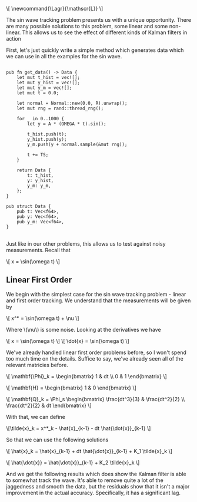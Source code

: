 
\\[ \newcommand{\Lagr}{\mathscr{L}} \\]


The sin wave tracking problem presents us with a unique opportunity.
There are many possible solutions to this problem, some linear and some 
non-linear. This allows us to see the effect of different kinds of Kalman 
filters in action

First, let's just quickly write a simple method which generates data which we 
can use in all the examples for the sin wave.


<pre>
<code>
pub fn get_data() -> Data {
    let mut t_hist = vec![];
    let mut y_hist = vec![];
    let mut y_m = vec![];
    let mut t = 0.0;

    let normal = Normal::new(0.0, R).unwrap();
    let mut rng = rand::thread_rng();

    for _ in 0..1000 {
        let y = A * (OMEGA * t).sin();

        t_hist.push(t);
        y_hist.push(y);
        y_m.push(y + normal.sample(&mut rng));

        t += TS;
    }

    return Data {
        t: t_hist,
        y: y_hist,
        y_m: y_m,
    };
}

pub struct Data {
    pub t: Vec&lt;f64>,
    pub y: Vec&lt;f64>,
    pub y_m: Vec&lt;f64>,
}
</code>
</pre>

Just like in our other problems, this allows us to test against noisy 
measurements. Recall that

\\[ x = \sin(\omega t) \\]

## Linear First Order

We begin with the simplest case for the sin wave tracking problem - linear and 
first order tracking. We understand that the measurements will be given by

\\[ x^* = \sin(\omega t) + \nu \\]

Where \\(\nu\\) is some noise. Looking at the derivatives we have

\\[ x = \sin(\omega t) \\]
\\[ \dot{x} = \sin(\omega t) \\]

We've already handled linear first order problems before, so I won't spend too 
much time on the details. Suffice to say, we've already seen all of the relevant 
matricies before.

\\[
\mathbf{\Phi}_k =
\begin{bmatrix}
1 & dt \\\\
0 & 1
\end{bmatrix}
\\]

\\[
\mathbf{H} =
\begin{bmatrix}
1 & 0
\end{bmatrix}
\\]

\\[
\mathbf{Q}_k =
\Phi_s
\begin{bmatrix}
\frac{dt^3}{3} & \frac{dt^2}{2} \\\\
\frac{dt^2}{2} & dt
\end{bmatrix}
\\]

With that, we can define

\\[\tilde{x}_k = x^*\_k - \hat{x}\_{k-1} - dt \hat{\dot{x}}\_{k-1} \\]

So that we can use the following solutions

\\[ \hat{x}\_k = \hat{x}\_{k-1} + dt \hat{\dot{x}}\_{k-1} + K\_1 \tilde{x}\_k \\]

\\[ \hat{\dot{x}} = \hat{\dot{x}}\_{k-1} + K\_2 \tilde{x}\_k \\]

And we get the following results which does show the Kalman filter is able to 
somewhat track the wave. It's able to remove quite a lot of the jaggedness and 
smooth the data, but the residuals show that it isn't a major improvement in the 
actual accuracy. Specifically, it has a significant lag.

<div id="full-plot-linear-first-order" class="plotly-graph-div" style="height:100%; width:100%;"></div>

<div id="residual-linear-first-order" class="plotly-graph-div" style="height:100%; width:100%;"></div>

<script id="LinearFirstOrderKalmanFilterScripts" src="/blog-assets/2025-02-22-kalman-filter-sin-wave/linear_first_order.js"></script>

## Linear Second Order

Let's now try a linear second order filter. Again, we've see the
derivation of a second order filter before, so I'll just remind
you of the relevant results.

\\[
\mathbf{\Phi}\_k =
\begin{bmatrix}
1 & dt & 0.5 dt^2 \\\\
0 & 1 & dt \\\\
0 & 0 & 1
\end{bmatrix}
\\]

\\[
\mathbf{H} =
\begin{bmatrix}
1 & 0 & 0
\end{bmatrix}
\\]

\\[
\mathbf{Q}_k =
\Phi_s
\begin{bmatrix}
\frac{dt^5}{20} & \frac{dt^4}{8} & \frac{dt^3}{6} \\\\
\frac{dt^4}{8} & \frac{dt^3}{3} & \frac{dt^2}{2} \\\\
\frac{dt^3}{6} & \frac{dt^2}{2} & dt
\end{bmatrix}
\\]

We can then define

\\[ \tilde{x} = x^*\_k - \hat{x}\_{k-1} - dt \hat{\dot{x}}\_{k-1} - 0.5
dt^2 \hat{\ddot{x}}\_{k-1} \\]

So now we can solve the equations to give

\\[ \hat{x} = \hat{x}\_{k-1} + dt \hat{\dot{x}}\_{k-1} + 0.5 dt^2 \hat{\ddot{x}}\_{k-1} + K_1 \tilde{x} \\]

\\[ \hat{\dot{x}} = \hat{\dot{x}}\_{k-1} + dt \hat{\ddot{x}}\_{k-1} + K\_2 \tilde{x} \\]

\\[ \hat{\ddot{x}} = \hat{\ddot{x}}\_{k-1} + K_3 \tilde{x} \\]

Which gives the following results, which are actually slightly worse. You might 
be able to tune some of the spectral density parameters on \\(\mathbf{Q}_k\\) 
to get slightly better results, but the filter is overshooting by a lot.

<div id="full-plot-linear-second-order" class="plotly-graph-div" style="height:100%; width:100%;"></div>

<div id="residual-linear-second-order" class="plotly-graph-div" style="height:100%; width:100%;"></div>

<script id="LinearSecondOrderKalmanFilterScripts" src="/blog-assets/2025-02-22-kalman-filter-sin-wave/linear_second_order.js"></script>

## Linear Filter with A Priori Information

In this variation, we're going to help the filter out by giving it some 
additional information. We'll have a slightly different state matrix. Let's 
start by remembering the fundamentals of oscillations.

\\[ x = A \sin(\omega t) \\]

\\[ \dot{x} = A \omega \cos(\omega t) \\]

\\[ \ddot{x} = -A \omega^2 \sin(\omega t) \\]

Which means we can rewrite the second derivative using the first equation like 
so

\\[ \ddot{x} = -\omega^2 x \\]

Using this, we can form a new state-space equation

\\[
\begin{bmatrix}
\dot{x} \\\\
\ddot{x}
\end{bmatrix} =
\begin{bmatrix}
0 & 1 \\\\
-\omega^2 & 0
\end{bmatrix}
\begin{bmatrix}
x \\\\
\dot{x}
\end{bmatrix}
\\]

By inspection we can see that

\\[
\mathbf{F} =
\begin{bmatrix}
0 & 1 \\\\
-\omega^2 & 0
\end{bmatrix}
\\]

Unfortunately, in this case the derivations are not so simple of the \\(\Phi\\) 
matrix. We know that

\\[ \mathbf{\Phi}(t) = \Lagr ((\mathbf{s} \mathbf{I} - \mathbf{F}^{-1})) \\]

The Laplace transform is tricky, but we can start with the matrix manipulation

\\[ \mathbf{s} \mathbf{I} =
\begin{bmatrix}
s & 0 \\\\
0 & s
\end{bmatrix}
\\]

\\[
\mathbf{s} \mathbf{I} - \mathbf{F} =
\begin{bmatrix}
s & -1 \\\\
\omega^2 & s
\end{bmatrix}
\\]

We can now inverse this to give


\\[
(\mathbf{s} \mathbf{I} - \mathbf{F})^{-1} =
\frac{1}{s^2 + \omega^2}
\begin{bmatrix}
s & 1 \\\\
-\omega^2 & s
\end{bmatrix}
\\]

My primary reference on this section
_Fundamnetals of Kalman Filtering: A Practical Approach 3rd Edition_ by Paul 
Zarchan, Howard Musoff and Frank K. Lu lists the solution to the inverse as
\\( \frac{1}{s^ + \omega^2} \begin{bmatrix} s & 1 \\ -\omega^2 & 1 \end{bmatrix} \\),
however, by the standard convention of matrix inverse, you get my solution with 
the \\(s\\) in the bottom right hand corner. WolframAlpha agrees with my 
derivation, so I will list it as the correct version here. I think that the 
final Laplace transform matrix for \\(\Phi(t)\\) is correct as given, but I will 
continue to investigate. Many people online agree on \\(\Phi(t)\\) for this 
problem, but maybe they are just using Zarchan as reference without digging 
deeper. I will try and keep this up to date if I find any more information
on this.

The Laplace itself is tricky. For most real world problems, the Laplace will be 
too challenging to actually perform by itself. Typically, we would use reference 
tables to perform the Laplace transform. A useful book to have a copy of for 
this purpose if you plan on making original Kalman filters is 
_CRC Standard Mathematical Tables and Formulas_ 33rd Edition by Dan Zwillinger

\\[ \Phi(t) =
\begin{bmatrix}
\cos(\omega t) & \sin(\omega t) / \omega \\\\
-\omega \sin(\omega t) & \cos(\omega t)
\end{bmatrix}
\\]

We are now in a position to solve the Riccati equations. We define a residual as

\\[\tilde{x} = x^*\_k - \cos(\omega dt) \hat{x}\_{k-1} - \frac{\sin(\omega dt)}{\omega} \hat{\dot{x}}\_{k-1} \\]

And the solutions as

\\[ \hat{x}\_k = \cos(\omega dt) \hat{x}\_{k-1} + \frac{\sin(\omega dt)}{\omega} \hat{\dot{x}}\_{k-1} + K\_1 \tilde{x} \\]

\\[ \hat{\dot{x}}\_k = -\omega \sin(\omega dt) \hat{x}\_{k-1} + \cos(\omega dt) \hat{\dot{x}}\_{k-1} + K_2 \tilde{x} \\]

We get the following results for this solution which are really quite good. The 
data is smooth and the residuals are consistently small!

<div id="full-plot-linear-a-priori" class="plotly-graph-div" style="height:100%; width:100%;"></div>

<div id="residual-linear-a-priori" class="plotly-graph-div" style="height:100%; width:100%;"></div>

<script id="LinearAPrioriKalmanFilterScripts" src="/blog-assets/2025-02-22-kalman-filter-sin-wave/linear_a_priori.js"></script>

## Extended Kalman Filter Solution

Since this variation is non-linear, we can expect to have a non-linear state. 
Returning to the equations for oscillation again

\\[x = A \sin(\omega t)\\]

We bring back the amplitude \\(A\\) for this section. We define a new variable 
\\(\theta = \omega t\\). If the frequency is constant (which we will assume so 
for this example) then \\( \dot{\theta} = \omega\\) and \\( \dot{\omega} = 0 \\). 
We will also assume constant amplitude, so \\( \dot{A} = 0\\). Therefore, the 
state-space equations are given by

\\[
\begin{bmatrix}
\dot{\theta} \\\\
\dot{\omega} \\\\
\dot{A}
\end{bmatrix} =
\begin{bmatrix}
0 & 1 & 0 \\\\
0 & 0 & 0 \\\\
0 & 0 & 0
\end{bmatrix}
\begin{bmatrix}
\theta \\\\
\omega \\\\
A
\end{bmatrix} +
\begin{bmatrix}
0 \\\\
u_{s1} \\\\
u_{s2}
\end{bmatrix}
\\]

This state-space equation is interesting in the noise component. We introduce 
two different spectral densities. This is because the noise in \\(\omega\\) 
might not be the same as the noise in \\(A\\). In general 
\\(u\_{s1} \neq u\_{s2}\\). This imapcts how we derive \\(\mathbf{Q}\_k\\)
slighlty.

\\[
\mathbf{Q} =
\begin{bmatrix}
0 & 0 & 0 \\\\
0 & \Phi_{s1} & 0 \\\\
0 & 0 & \Phi_{s2}
\end{bmatrix}
\\]

We can continue the derivation of \\(\mathbf{Q}_k\\) after finding the
fundamental matrix.

\\[
\mathbf{F} =
\begin{bmatrix}
0 & 1 & 0 \\\\
0 & 0 & 0 \\\\
0 & 0 & 0
\end{bmatrix}
\\]

Thankfully, this is a quite easy to derive the fundamental matrix in this 
instance because

\\[
\mathbf{F}^2 =
\begin{bmatrix}
0 & 0 & 0 \\\\
0 & 0 & 0 \\\\
0 & 0 & 0
\end{bmatrix}
\\]

Therefore, we can use the Taylor expansion to find the fundamental matrix

\\[
\mathbf{\Phi}(t) = \mathbf{I} + \mathbf{F} t =
\begin{bmatrix}
1 & t & 0 \\\\
0 & 1 & 0 \\\\
0 & 0 & 1
\end{bmatrix}
\\]

\\[
\mathbf{Q}\_k = \int^{T\_s}\_0 \mathbf{\Phi} (\tau) \mathbf{Q}
\mathbf{\Phi}^T (\tau) d \tau
\\]

\\[
\mathbf{Q}\_k = \int^{T\_s}\_0
\begin{bmatrix}
1 & \tau & 0 \\\\
0 & 1 & 0 \\\\
0 & 0 & 1
\end{bmatrix}
\begin{bmatrix}
0 & 0 & 0 \\\\
0 & \Phi\_{s1} & 0 \\\\
0 & 0 & \Phi\_{s2}
\end{bmatrix}
\begin{bmatrix}
1 & 0 & 0 \\\\
\tau & 1 & 0 \\\\
0 & 0 & 1
\end{bmatrix}
d \tau
\\]

\\[
\mathbf{Q}\_k = \int^{T\_s}\_0
\begin{bmatrix}
\tau^2 \Phi\_{s1} & \tau \Phi\_{s1} & 0 \\\\
\tau \Phi\_{s1} & \Phi\_{s1} & 0 \\\\
0 & 0 & \Phi\_{s2}
\end{bmatrix}
d \tau
\\]

\\[
\mathbf{Q}\_k =
\begin{bmatrix}
\frac{\Phi\_{s1} dt^3}{3} & \frac{\Phi\_{s1} dt^2}{2} & 0 \\\\
\frac{\Phi\_{s1} dt^2}{2} & \Phi\_{s1} dt & 0 \\\\
0 & 0 & \Phi\_{s2} dt
\end{bmatrix}
\\]

Finally, coming to the actual non-linear part we will need to do partial 
derivatives. Since

\\[
\Delta x^* =
\begin{bmatrix}
\frac{\partial x}{\partial \theta} \frac{\partial x}{\partial
\omega} \frac{\partial x}{\partial A}
\end{bmatrix}
\begin{bmatrix}
\Delta \theta \\\\
\Delta \omega \\\\
\Delta A
\end{bmatrix} + \nu
\\]

Since \\(x = S \sin(\omega t) = A \sin(\theta) \\) then

\\[ \frac{\partial x}{\partial \theta} = A \cos(\theta) \\]

\\[ \frac{\partial x}{\partial \omega} = 0 \\]

\\[ \frac{\partial x}{\partial A} = \sin(\theta) \\]

Which gives us \\(\mathbf{H}\\) as

\\[
\mathbf{H} =
\begin{bmatrix}
A \cos(\theta) & 0 & \sin{\theta}
\end{bmatrix}
\\]

We are finally in a position to begin solving the Riccati equations! Frist, we 
define the predicted values

\\[
\begin{bmatrix}
\bar{\theta}\_k \\\\
\bar{\omega}\_k \\\\
\bar{A}\_k
\end{bmatrix} =
\begin{bmatrix}
1 & dt & 0 \\\\
0 & 1 & 0 \\\\
0 & 0 & 1
\end{bmatrix}
\begin{bmatrix}
\hat{\theta}\_{k-1} \\\\
\hat{\omega}\_{k-1} \\\\
\hat{A}\_{k-1}
\end{bmatrix}
\\]

\\[ \bar{\theta}\_k = \hat{\theta}\_{k-1} + \hat{\omega}\_{k-1} dt \\]

\\[ \bar{\omega}\_k = \hat{\omega}\_{k-1} \\]

\\[ \hat{A}\_k = \hat{A}\_{k-1} \\]

Note, that it is these bar values which you will use for \\(\mathbf{H}\\)

We define a residual as

\\[ \tilde{x} = x^*\_k - \bar{A}\_k \sin(\bar{\theta}\_k) \\]

And the final solutions are

\\[ \hat{\theta}\_k = \bar{\theta}\_k + K\_1 \tilde{x} \\]

\\[ \hat{\omega}\_k = \bar{\omega}\_k + K\_2 \tilde{x} \\]

\\[ \hat{A}\_k = \bar{A}\_k + K_3 \tilde{x} \\]

Here's the results from this simulation which show that the extended Kalman 
filter is not necessarily better. The linear with a priori information did much 
better. In this case, mathematically, there are two different ways to calculate 
\\(x\\) from the state - either from \\(\phi\\) or \\(\omega\\). I added both but you 
can clearly see that \\(\phi\\) is better (try clicking on the \\(\omega\\) line in 
the legend to hide it!).

<div id="full-plot-non-linear" class="plotly-graph-div" style="height:100%; width:100%;"></div>

<div id="residual-non-linear" class="plotly-graph-div" style="height:100%; width:100%;"></div>

<script id="NonLinearKalmanFilterScripts" src="/blog-assets/2025-02-22-kalman-filter-sin-wave/non_linear.js"></script>

## Extended Kalman Filter With A Priori Information

In this implementation of the filter we will inform it of the correct value of 
\\(A\\). Now, our state-space equation is

\\[
\begin{bmatrix}
\dot{\theta} \\\\
\dot{\omega}
\end{bmatrix} =
\begin{bmatrix}
0 & 1 \\\\
0 & 0
\end{bmatrix}
\begin{bmatrix}
\theta \\\\
\omega
\end{bmatrix} +
\begin{bmatrix}
0 \\\\
u_s
\end{bmatrix}
\\]

We've already derived \\(\mathbf{\Phi}_k\\) for this situation before, and it is 
given by

\\[
\mathbf{\Phi}_k =
\begin{bmatrix}
1 & dt \\\\
0 & 1
\end{bmatrix}
\\]

\\(\mathbf{Q}\\) is clearly given by

\\[
\mathbf{Q} =
\begin{bmatrix}
0 & 0 \\\\
0 & u_s
\end{bmatrix}
\\]

So we can derive \\(\mathbf{Q}_k\\) by

\\[
\mathbf{Q}_k = \int^{T\_s}\_0
\begin{bmatrix}
1 & \tau \\\\
0 & 1
\end{bmatrix}
\begin{bmatrix}
0 & 0 \\\\
0 & \Phi_s
\end{bmatrix}
\begin{bmatrix}
1 & 0 \\\\
\tau & 1
\end{bmatrix}
d \tau
\\]

\\[
\mathbf{Q}\_k = \int^{T\_s}\_0
\Phi_s
\begin{bmatrix}
\tau^2 & \tau \\\\
\tau & 1
\end{bmatrix}
\\]

\\[
\mathbf{Q}_k =
\Phi_s
\begin{bmatrix}
\frac{dt^3}{3} & \frac{dt^2}{2} \\\\
\frac{dt^2}{2} & dt
\end{bmatrix}
\\]

Again, our measurements are non-linear so

\\[
\Delta x^* =
\begin{bmatrix}
\frac{\partial x}{\partial \theta} & \frac{\partial x}{\partial
\omega}
\end{bmatrix}
\begin{bmatrix}
\Delta \theta \\\\
\Delta \omega
\end{bmatrix} + \nu
\\]

Performing the partial derivatives gives us

\\[ \frac{\partial x}{\partial \theta} = A \cos(\theta) \\]

\\[ \frac{\partial x}{\partial \omega} = 0 \\]

And so we have \\(\mathbf{H}\\)

\\[ \mathbf{H} = \begin{bmatrix} A \cos(\theta) & 0 \end{bmatrix} \\]

And so we have all the elements needed to solve the Riccati equations. We begin 
by defining the predictions

\\[
\begin{bmatrix}
\bar{\theta}\_k \\\\
\bar{\omega}\_k
\end{bmatrix} =
\begin{bmatrix}
1 & dt \\\\
0 & 1
\end{bmatrix}
\begin{bmatrix}
\hat{\theta}\_{k-1} \\\\
\hat{\omega}\_{k-1}
\end{bmatrix}
\\]

\\[ \bar{\theta}\_k = \hat{\theta}\_{k-1} + \hat{\omega}\_{k-1} dt \\]

\\[ \bar{\omega}\_k = \hat{\omega}\_{k-1} \\]

We define a residual as

\\[ \tilde{x} = x^*\_k - A \sin(\bar{\theta}\_k) \\]

Finally, we can give the solutions to the Riccati equations as

\\[ \hat{\theta}\_k = \bar{\theta}\_k + K\_1 \tilde{x} \\]

\\[ \hat{\omega}\_k = \bar{\omega}\_k + K\_2 \tilde{x} \\]

Here's the results from this filter which clearly shows that even with a priori 
information, the EKF struggles to be as smooth as the linear filter. Again, I 
included \\(x\\) calculated from both \\(\phi\\) and \\(\omega\\) - \\(\phi\\) 
is obviously better. (You can hide the \\(\omega\\) line to see the good results 
better)

<div id="full-plot-non-linear-a-priori" class="plotly-graph-div" style="height:100%; width:100%;"></div>

<div id="residual-non-linear-a-priori" class="plotly-graph-div" style="height:100%; width:100%;"></div>

<script id="NonLinearAPrioriKalmanFilterScripts" src="/blog-assets/2025-02-22-kalman-filter-sin-wave/non_linear_a_priori.js"></script>

## Alternative EKF

In this Kalman filter we will use a very different state and state-space 
equation. This time, the state-space equation will itself be non-linear as the 
state will appear within it. Therefore, we won't be able to read \\(\mathbf{F}\\) 
directly from the state-space equation like we have been doing so far! Let's 
once more start with our basic equations

\\[ x = A \sin(\omega t) \\]

\\[ \dot{x} = A \omega \cos(\omega t) \\]

\\[ \ddot{x} = -A \omega^2 \sin(\omega t) \\]

\\[ \ddot{x} = -\omega^2 x \\]

And in this example, let's place the model noise in the derivative of the frequency.


\\[ \dot{\omega} = u\_s \\]

Thus the state-space equation is

\\[
\begin{bmatrix}
\dot{x} \\\\
\ddot{x} \\\\
\dot{\omega}
\end{bmatrix} =
\begin{bmatrix}
0 & 1 & 0 \\\\
-\omega^2 & 0 & 0 \\\\
0 & 0 & 0
\end{bmatrix}
\begin{bmatrix}
x \\\\
\dot{x} \\\\
\omega
\end{bmatrix} +
\begin{bmatrix}
0 \\\\
0 \\\\
u\_s
\end{bmatrix}
\\]

As I mentioned, notice how \\(\omega\\) appears within the state-space matrix? 
\\(\omega\\) is also a part of our state, so this state-space matrix is 
non-linear. As such, \\(\mathbf{F}\\) is not simply equal to the state-space 
matrix.

\\[
\mathbf{F} = \frac{\partial f(\mathbf{x})}{\partial \mathbf{x}} =
\begin{bmatrix}
\frac{\partial \dot{x}}{\partial x} & 
\frac{\partial \dot{x}}{\partial \dot{x}} & 
\frac{\partial \dot{x}}{\partial \omega} \\\\
\frac{\partial \ddot{x}}{\partial x} & 
\frac{\partial \ddot{x}}{\partial \dot{x}} & 
\frac{\partial \ddot{x}}{\partial \omega} \\\\
\frac{\partial \dot{\omega}}{\partial x} & 
\frac{\partial \dot{\omega}}{\partial \dot{x}} & 
\frac{\partial \dot{\omega}}{\partial \omega}
\end{bmatrix}
\\]

Which can be easily evaluated to

\\[
\mathbf{F} =
\begin{bmatrix}
0 & 1 & 0 \\\\
-\hat{\omega}^2 & 0 & -2 \hat{\omega} \hat{x} \\\\
0 & 0 & 0
\end{bmatrix}
\\]

Sadly, in this case an exact solution to \\(\mathbf{\Phi}_k\\) is impossible, 
so we will have to accept an approximation with the Taylor expansion.

\\[
\mathbf{\Phi}\_k \approx
\mathbf{I} + \mathbf{F} t =
\begin{bmatrix}
1 & dt & 0 \\\\
-\hat{\omega}^2 dt & 1 & -2 \hat{\omega} \hat{x} dt \\\\
0 & 0 & 1
\end{bmatrix}
\\]

To derive \\(\mathbf{Q}\\) we can again use that

\\[
\mathbf{Q}\_k = \int^{T_s}\_0
\mathbf{\Phi} (\tau) \mathbf{Q} \mathbf{\Phi}^T (\tau) d \tau
\\]

\\[
\mathbf{Q}_k = \int^{T_s}_0
\begin{bmatrix}
1 & dt & 0 \\\\
-\hat{\omega}^2 dt & 1 & -2 \hat{\omega} \hat{x} dt \\\\
0 & 0 & 1
\end{bmatrix}
\begin{bmatrix}
0 & 0 & 0 \\\\
0 & 0 & 0 \\\\
0 & 0 & \Phi_s
\end{bmatrix}
\begin{bmatrix}
1 & -\hat{\omega} \tau & 0 \\\\
\tau & 1 & 0 \\\\
0 & -2 \hat{\omega} \hat{x} \tau & 1
\end{bmatrix}
d \tau
\\]

\\[
\mathbf{Q}\_k = \int^{T\_s}\_0
\Phi\_s
\begin{bmatrix}
0 & 0 & 0 \\\\
0 & 4 \hat{\omega}^2 \hat{x}^2 \tau^2 & -2 \hat{\omega} \hat{x} \tau \\\\
0 & -2 \hat{\omega} \hat{x} \tau & 1
\end{bmatrix}
\\]

\\[
\mathbf{Q}_k =
\Phi_s
\begin{bmatrix}
0 & 0 & 0 \\\\
0 & \frac{4}{3} \hat{\omega}^2 \hat{x}^2 T^3_s & -\hat{\omega} \hat{x} T_s^2 \\\\
0 & -\hat{\omega} \hat{x} T^2_s & T_s
\end{bmatrix}
\\]

Surprisingly, our measurements are actually linear! So

\\[\mathbf{H} = \begin{bmatrix} 1 & 0 & 0 \end{bmatrix} \\]

An unfortunate complexity is that in order to derive the prediction states we 
have no closed form solution! We could use the \\(\mathbf{\Phi}\_k\\) like we 
normally do, but it's only an approximation. For use in the Kalman filter 
equations for \\(m\\) and \\(k\\) it is good enough, but to actually propagate the 
state it will introduce just far too much error into the system. Therefore, we 
will need to numerically integrate to do the predictions.

<pre>
<code>
fn project(x: f64, x_dot: f64, omega: f64, step: f64) -> (f64, f64) {
    let mut x_bar = x;
    let mut x_dot_bar = x_dot;
    let mut t = 0.0;
    while t <= TS {
        let x_dot_dot = -omega.powf(2.0) * x_bar;
        x_dot_bar = x_dot_bar + step * x_dot_dot;
        x_bar = x_bar + step * x_dot_bar;
        t = t + step;
    }

    return (x_bar, x_dot_bar);
}
</code>
</pre>

Above is my Rust code to do that. It takes in the state, and also a step size. 
I used a step size of 1e-5. It then numerically integrates up to `TS`, which I 
set to be 0.01. If you change that, expect to have to change the step size. 
We now have \\(\bar{x}_k\\) and \\(\bar{\dot{x}}_k\\). This is everything we 
need to solve the Riccati equations.


\\[ \tilde{x} = x^* - \bar{x}\_k \\]

\\[ \hat{x}\_k = \bar{x}\_k + K\_1 \tilde{x} \\]

\\[ \hat{\dot{x}} = \bar{\dot{x}}\_k + K_2 \tilde{x} \\]

\\[ \hat{\omega} = \hat{\omega}\_{k-1} + K_3 \tilde{x} \\]

The results are give as follows, which clearly show that this is a really 
interesting filter. It gets okay results, while not being super smooth, 
but it has quite a significant warm up time with respect to some of the other 
filters.

<div id="full-plot-alternative-non-linear" class="plotly-graph-div" style="height:100%; width:100%;"></div>

<div id="residual-alternative-non-linear" class="plotly-graph-div" style="height:100%; width:100%;"></div>

<script id="AlternativeKalmanFilterScripts" src="/blog-assets/2025-02-22-kalman-filter-sin-wave/alternative.js"></script>

## References 

Zarchan, P., Musoff, H. (2009) *Fundamentals of Kalman Filtering: A Practical Approach (3rd Ed.)*. 
American Institude of Aeronautics and Astronautics
